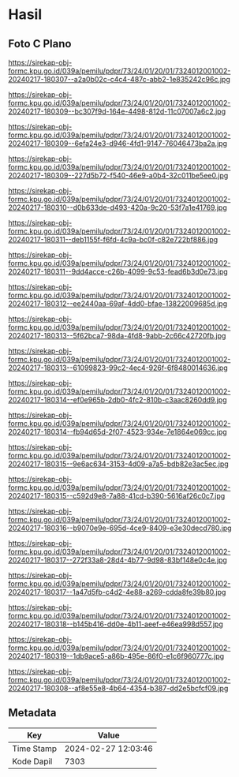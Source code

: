 # Hasil

## Foto C Plano

https://sirekap-obj-formc.kpu.go.id/039a/pemilu/pdpr/73/24/01/20/01/7324012001002-20240217-180307--a2a0b02c-c4c4-487c-abb2-1e835242c96c.jpg

https://sirekap-obj-formc.kpu.go.id/039a/pemilu/pdpr/73/24/01/20/01/7324012001002-20240217-180309--bc307f9d-164e-4498-812d-11c07007a6c2.jpg

https://sirekap-obj-formc.kpu.go.id/039a/pemilu/pdpr/73/24/01/20/01/7324012001002-20240217-180309--6efa24e3-d946-4fd1-9147-76046473ba2a.jpg

https://sirekap-obj-formc.kpu.go.id/039a/pemilu/pdpr/73/24/01/20/01/7324012001002-20240217-180309--227d5b72-f540-46e9-a0b4-32c011be5ee0.jpg

https://sirekap-obj-formc.kpu.go.id/039a/pemilu/pdpr/73/24/01/20/01/7324012001002-20240217-180310--d0b633de-d493-420a-9c20-53f7a1e41769.jpg

https://sirekap-obj-formc.kpu.go.id/039a/pemilu/pdpr/73/24/01/20/01/7324012001002-20240217-180311--deb1155f-f6fd-4c9a-bc0f-c82e722bf886.jpg

https://sirekap-obj-formc.kpu.go.id/039a/pemilu/pdpr/73/24/01/20/01/7324012001002-20240217-180311--9dd4acce-c26b-4099-9c53-fead6b3d0e73.jpg

https://sirekap-obj-formc.kpu.go.id/039a/pemilu/pdpr/73/24/01/20/01/7324012001002-20240217-180312--ee2440aa-69af-4dd0-bfae-13822009685d.jpg

https://sirekap-obj-formc.kpu.go.id/039a/pemilu/pdpr/73/24/01/20/01/7324012001002-20240217-180313--5f62bca7-98da-4fd8-9abb-2c66c42720fb.jpg

https://sirekap-obj-formc.kpu.go.id/039a/pemilu/pdpr/73/24/01/20/01/7324012001002-20240217-180313--61099823-99c2-4ec4-926f-6f8480014636.jpg

https://sirekap-obj-formc.kpu.go.id/039a/pemilu/pdpr/73/24/01/20/01/7324012001002-20240217-180314--ef0e965b-2db0-4fc2-810b-c3aac8260dd9.jpg

https://sirekap-obj-formc.kpu.go.id/039a/pemilu/pdpr/73/24/01/20/01/7324012001002-20240217-180314--fb94d65d-2f07-4523-934e-7e1864e069cc.jpg

https://sirekap-obj-formc.kpu.go.id/039a/pemilu/pdpr/73/24/01/20/01/7324012001002-20240217-180315--9e6ac634-3153-4d09-a7a5-bdb82e3ac5ec.jpg

https://sirekap-obj-formc.kpu.go.id/039a/pemilu/pdpr/73/24/01/20/01/7324012001002-20240217-180315--c592d9e8-7a88-41cd-b390-5616af26c0c7.jpg

https://sirekap-obj-formc.kpu.go.id/039a/pemilu/pdpr/73/24/01/20/01/7324012001002-20240217-180316--b9070e9e-695d-4ce9-8409-e3e30decd780.jpg

https://sirekap-obj-formc.kpu.go.id/039a/pemilu/pdpr/73/24/01/20/01/7324012001002-20240217-180317--272f33a8-28d4-4b77-9d98-83bf148e0c4e.jpg

https://sirekap-obj-formc.kpu.go.id/039a/pemilu/pdpr/73/24/01/20/01/7324012001002-20240217-180317--1a47d5fb-c4d2-4e88-a269-cdda8fe39b80.jpg

https://sirekap-obj-formc.kpu.go.id/039a/pemilu/pdpr/73/24/01/20/01/7324012001002-20240217-180318--b145b416-dd0e-4b11-aeef-e46ea998d557.jpg

https://sirekap-obj-formc.kpu.go.id/039a/pemilu/pdpr/73/24/01/20/01/7324012001002-20240217-180319--1db9ace5-a86b-495e-86f0-e1c6f960777c.jpg

https://sirekap-obj-formc.kpu.go.id/039a/pemilu/pdpr/73/24/01/20/01/7324012001002-20240217-180308--af8e55e8-4b64-4354-b387-dd2e5bcfcf09.jpg


## Metadata

| Key        | Value               |
| ---------- | ------------------- |
| Time Stamp | 2024-02-27 12:03:46 |
| Kode Dapil | 7303                |



